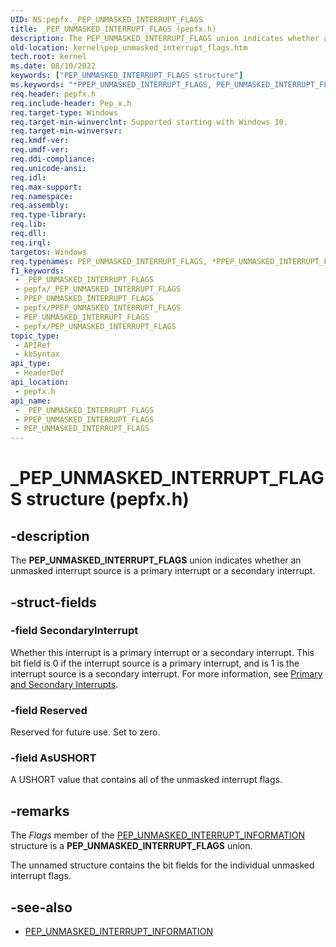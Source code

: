 ```yaml
---
UID: NS:pepfx._PEP_UNMASKED_INTERRUPT_FLAGS
title: _PEP_UNMASKED_INTERRUPT_FLAGS (pepfx.h)
description: The PEP_UNMASKED_INTERRUPT_FLAGS union indicates whether an unmasked interrupt source is a primary interrupt or a secondary interrupt.
old-location: kernel\pep_unmasked_interrupt_flags.htm
tech.root: kernel
ms.date: 08/10/2022
keywords: ["PEP_UNMASKED_INTERRUPT_FLAGS structure"]
ms.keywords: "*PPEP_UNMASKED_INTERRUPT_FLAGS, PEP_UNMASKED_INTERRUPT_FLAGS, PEP_UNMASKED_INTERRUPT_FLAGS union [Kernel-Mode Driver Architecture], _PEP_UNMASKED_INTERRUPT_FLAGS, kernel.pep_unmasked_interrupt_flags, pepfx/PEP_UNMASKED_INTERRUPT_FLAGS"
req.header: pepfx.h
req.include-header: Pep_x.h
req.target-type: Windows
req.target-min-winverclnt: Supported starting with Windows 10.
req.target-min-winversvr: 
req.kmdf-ver: 
req.umdf-ver: 
req.ddi-compliance: 
req.unicode-ansi: 
req.idl: 
req.max-support: 
req.namespace: 
req.assembly: 
req.type-library: 
req.lib: 
req.dll: 
req.irql: 
targetos: Windows
req.typenames: PEP_UNMASKED_INTERRUPT_FLAGS, *PPEP_UNMASKED_INTERRUPT_FLAGS
f1_keywords:
 - _PEP_UNMASKED_INTERRUPT_FLAGS
 - pepfx/_PEP_UNMASKED_INTERRUPT_FLAGS
 - PPEP_UNMASKED_INTERRUPT_FLAGS
 - pepfx/PPEP_UNMASKED_INTERRUPT_FLAGS
 - PEP_UNMASKED_INTERRUPT_FLAGS
 - pepfx/PEP_UNMASKED_INTERRUPT_FLAGS
topic_type:
 - APIRef
 - kbSyntax
api_type:
 - HeaderDef
api_location:
 - pepfx.h
api_name:
 - _PEP_UNMASKED_INTERRUPT_FLAGS
 - PPEP_UNMASKED_INTERRUPT_FLAGS
 - PEP_UNMASKED_INTERRUPT_FLAGS
---
```


# _PEP_UNMASKED_INTERRUPT_FLAGS structure (pepfx.h)

## -description

The **PEP_UNMASKED_INTERRUPT_FLAGS** union indicates whether an unmasked interrupt source is a primary interrupt or a secondary interrupt.

## -struct-fields

### -field SecondaryInterrupt

Whether this interrupt is a primary interrupt or a secondary interrupt. This bit field is 0 if the interrupt source is a primary interrupt, and is 1 is the interrupt source is a secondary interrupt. For more information, see [Primary and Secondary Interrupts](/windows-hardware/drivers/gpio/primary-and-secondary-interrupts).

### -field Reserved

Reserved for future use. Set to zero.

### -field AsUSHORT

A USHORT value that contains all of the unmasked interrupt flags.

## -remarks

The *Flags* member of the [PEP_UNMASKED_INTERRUPT_INFORMATION](./ns-pepfx-_pep_unmasked_interrupt_information.md) structure is a **PEP_UNMASKED_INTERRUPT_FLAGS** union.

The unnamed structure contains the bit fields for the individual unmasked interrupt flags.

## -see-also

- [PEP_UNMASKED_INTERRUPT_INFORMATION](./ns-pepfx-_pep_unmasked_interrupt_information.md)
